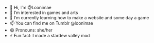- 👋 Hi, I’m @Loonimae
- 👀 I’m interested in games and arts
- 🌱 I’m currently learning how to make a website and some day a game
- 📫 You can find me on Tumblr @loonimae
- 😄 Pronouns: she/her
- ⚡ Fun fact: I made a stardew valley mod
